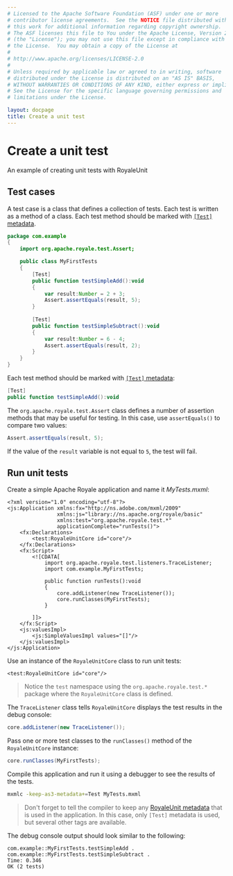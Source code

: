 ```yaml
---
# Licensed to the Apache Software Foundation (ASF) under one or more
# contributor license agreements.  See the NOTICE file distributed with
# this work for additional information regarding copyright ownership.
# The ASF licenses this file to You under the Apache License, Version 2.0
# (the "License"); you may not use this file except in compliance with
# the License.  You may obtain a copy of the License at
# 
# http://www.apache.org/licenses/LICENSE-2.0
# 
# Unless required by applicable law or agreed to in writing, software
# distributed under the License is distributed on an "AS IS" BASIS,
# WITHOUT WARRANTIES OR CONDITIONS OF ANY KIND, either express or implied.
# See the License for the specific language governing permissions and
# limitations under the License.

layout: docpage
title: Create a unit test
---
```


# Create a unit test

An example of creating unit tests with RoyaleUnit

## Test cases

A test case is a class that defines a collection of tests. Each test is written as a method of a class. Each test method should be marked with [`[Test]` metadata](testing/royaleunit/metadata.html#test).

```actionscript
package com.example
{
	import org.apache.royale.test.Assert;

	public class MyFirstTests
	{
		[Test]
		public function testSimpleAdd():void
		{
			var result:Number = 2 + 3;
			Assert.assertEquals(result, 5);
		}
		
		[Test]
		public function testSimpleSubtract():void
		{
			var result:Number = 6 - 4;
			Assert.assertEquals(result, 2);
		}
	}
}
```

Each test method should be marked with [`[Test]` metadata](testing/royaleunit/metadata.html#test):

```actionscript
[Test]
public function testSimpleAdd():void
```

The `org.apache.royale.test.Assert` class defines a number of assertion methods that may be useful for testing. In this case, use `assertEquals()` to compare two values:

```actionscript
Assert.assertEquals(result, 5);
```

If the value of the `result` variable is not equal to `5`, the test will fail.

## Run unit tests

Create a simple Apache Royale application and name it *MyTests.mxml*:

```mxml
<?xml version="1.0" encoding="utf-8"?>
<js:Application xmlns:fx="http://ns.adobe.com/mxml/2009"
				xmlns:js="library://ns.apache.org/royale/basic" 
				xmlns:test="org.apache.royale.test.*" 
				applicationComplete="runTests()">
	<fx:Declarations>
		<test:RoyaleUnitCore id="core"/>
	</fx:Declarations>
	<fx:Script>
		<![CDATA[
			import org.apache.royale.test.listeners.TraceListener;
			import com.example.MyFirstTests;
			
			public function runTests():void
			{
				core.addListener(new TraceListener());
				core.runClasses(MyFirstTests);
			}
			
		]]>
	</fx:Script>
	<js:valuesImpl>
		<js:SimpleValuesImpl values="[]"/>
	</js:valuesImpl>
</js:Application>
```

Use an instance of the `RoyaleUnitCore` class to run unit tests:

```mxml
<test:RoyaleUnitCore id="core"/>
```

> Notice the `test` namespace using the `org.apache.royale.test.*` package where the `RoyaleUnitCore` class is defined.

The `TraceListener` class tells `RoyaleUnitCore` displays the test results in the debug console:

```actionscript
core.addListener(new TraceListener());
```

Pass one or more test classes to the `runClasses()` method of the `RoyaleUnitCore` instance:

```actionscript
core.runClasses(MyFirstTests);
```

Compile this application and run it using a debugger to see the results of the tests.

```sh
mxmlc -keep-as3-metadata+=Test MyTests.mxml
```

> Don't forget to tell the compiler to keep any [RoyaleUnit metadata](testing/royaleunit/metadata.html) that is used in the application. In this case, only `[Test]` metadata is used, but several other tags are available.

The debug console output should look similar to the following:

```
com.example::MyFirstTests.testSimpleAdd .
com.example::MyFirstTests.testSimpleSubtract .
Time: 0.346
OK (2 tests)
```